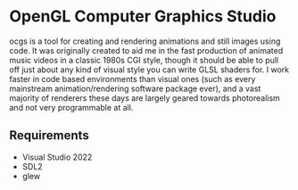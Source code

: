 # OpenGL Computer Graphics Studio

ocgs is a tool for creating and rendering animations and still images using code. It was originally created to aid me in the fast production of animated music videos in a classic 1980s CGI style, though it should be able to pull off just about any kind of visual style you can write GLSL shaders for. I work faster in code based environments than visual ones (such as every mainstream animation/rendering software package ever), and a vast majority of renderers these days are largely geared towards photorealism and not very programmable at all.

## Requirements
- Visual Studio 2022
- SDL2
- glew
